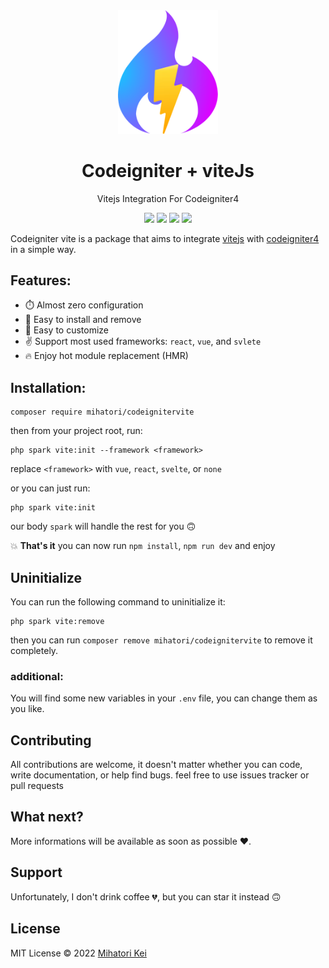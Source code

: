 <div align="center">
	<img width="160px" src="src/logo.png">
  	<h1>Codeigniter + viteJs</h1>
  	<p>Vitejs Integration For Codeigniter4</p>
	<p>
		<a href="https://github.com/firtadokei/codeigniter-vitejs/releases"><img src="https://custom-icon-badges.herokuapp.com/github/v/release/firtadokei/codeigniter-vitejs?logo=tag"></a>
		<img src="https://custom-icon-badges.herokuapp.com/packagist/stars/mihatori/codeignitervite?logo=star">
		<img src="https://badges.hiptest.com:/packagist/dt/mihatori/codeignitervite?color=%23c700ff&logo=packagist&logoColor=%23c700ff">
		<img src="https://custom-icon-badges.herokuapp.com/packagist/l/mihatori/codeignitervite?logo=law">
	</p>
</div>

Codeigniter vite is a package that aims to integrate [vitejs](https://vitejs.dev/) with [codeigniter4](https://codeigniter.com/) in a simple way.

## Features:
 - ⏱️ Almost zero configuration
 - 🧩 Easy to install and remove
 - 🔨 Easy to customize
 - ✌️ Support most used frameworks: `react`, `vue`, and `svlete`
 - 🔥 Enjoy hot module replacement (HMR)
 
## Installation:

```
composer require mihatori/codeignitervite
```

then from your project root, run:

```
php spark vite:init --framework <framework>
```

replace `<framework>` with `vue`, `react`, `svelte`, or `none`

or you can just run:

```
php spark vite:init
```

our body `spark` will handle the rest for you 🙃

💥 **That's it**
you can now run `npm install`, `npm run dev` and enjoy

## Uninitialize
You can run the following command to uninitialize it:

```
php spark vite:remove
```
then you can run `composer remove mihatori/codeignitervite` to remove it completely.

### additional:
You will find some new variables in your `.env` file, you can change them as you like.

## Contributing
All contributions are welcome, it doesn't matter whether you can code, write documentation, or help find bugs.
feel free to use issues tracker or pull requests

## What next?
More informations will be available as soon as possible ❤️.

## Support
Unfortunately, I don't drink coffee 💔, but you can star it instead 🙃

## License

MIT License &copy; 2022 [Mihatori Kei](https://github.com/firtadokei)
